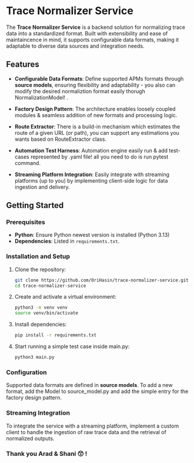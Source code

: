 # Trace Normalizer Service

The **Trace Normalizer Service** is a backend solution for normalizing trace data into a standardized format. Built with extensibility and ease of maintaincence in mind, it supports configurable data formats, making it adaptable to diverse data sources and integration needs.

## Features

- **Configurable Data Formats**: Define supported APMs formats through **source models**, ensuring flexibility and adaptability - you also can modify the desired normaliztion format easily thorugh NormalizationModel! .
  
- **Factory Design Pattern**: The architecture enables loosely coupled modules & seamless addition of new formats and processing logic.

- **Route Extractor**: There is a build-in mechanism which estimates the route of a given URL (or path), you can support any estimations you wants based on RouteExtractor class.

- **Automation Test Harness**: Automation engine easily run & add test-cases represented by .yaml file! all you need to do is run pytest command.
  
- **Streaming Platform Integration**: Easily integrate with streaming platforms (up to you) by implementing client-side logic for data ingestion and delivery.

## Getting Started

### Prerequisites

- **Python**: Ensure Python newest version is installed (Python 3.13)
- **Dependencies**: Listed in `requirements.txt`.

### Installation and Setup

1. Clone the repository:
   ```bash
   git clone https://github.com/OriHasin/trace-normalizer-service.git
   cd trace-normalizer-service
   ```

2. Create and activate a virtual environment:
   ```bash
   python3 -m venv venv
   source venv/bin/activate 
   ```

3. Install dependencies:
   ```bash
   pip install -r requirements.txt
   ```

4. Start running a simple test case inside main.py:
   ```bash
   python3 main.py
   ```
   
   

### Configuration

Supported data formats are defined in **source models**. To add a new format, add the Model to source_model.py and add the simple entry for the factory design pattern.

### Streaming Integration

To integrate the service with a streaming platform, implement a custom client to handle the ingestion of raw trace data and the retrieval of normalized outputs.



### Thank you Arad & Shani 😙 ! 
